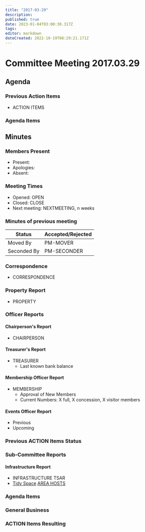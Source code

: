 ```yaml
---
title: "2017-03-29"
description: 
published: true
date: 2023-01-04T03:00:30.317Z
tags: 
editor: markdown
dateCreated: 2022-10-19T08:29:21.171Z
---
```


# Committee Meeting 2017.03.29

## Agenda

### Previous Action Items

-   ACTION ITEMS

### Agenda Items

## Minutes

### Members Present

-   Present:
-   Apologies:
-   Absent:

### Meeting Times

-   Opened: OPEN
-   Closed: CLOSE
-   Next meeting: NEXTMEETING, n weeks

### Minutes of previous meeting

| Status      | Accepted/Rejected |
|-------------|-------------------|
| Moved By    | PM-MOVER          |
| Seconded By | PM-SECONDER       |

### Correspondence

-   CORRESPONDENCE

### Property Report

-   PROPERTY

### Officer Reports

#### Chairperson's Report

-   CHAIRPERSON

#### Treasurer's Report

-   TREASURER
    -   Last known bank balance

#### Membership Officer Report

-   MEMBERSHIP
    -   Approval of New Members
    -   Current Numbers: X full, X concession, X visitor members

#### Events Officer Report

-   Previous
-   Upcoming

### Previous ACTION Items Status

### Sub-Committee Reports

#### Infrastructure Report

-   INFRASTRUCTURE TSAR
-   [Tidy Space](/tidyspace/) [AREA HOSTS](/areahosts/)

### Agenda Items

### General Business

### ACTION Items Resulting
